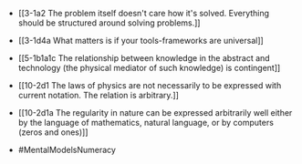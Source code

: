 - [[3-1a2 The problem itself doesn't care how it's solved. Everything should be structured around solving problems.]]
- [[3-1d4a What matters is if your tools-frameworks are universal]]
- [[5-1b1a1c The relationship between knowledge in the abstract and technology (the physical mediator of such knowledge) is contingent]]
- [[10-2d1 The laws of physics are not necessarily to be expressed with current notation. The relation is arbitrary.]]
- [[10-2d1a The regularity in nature can be expressed arbitrarily well either by the language of mathematics, natural language, or by computers (zeros and ones)]]



- #MentalModelsNumeracy
